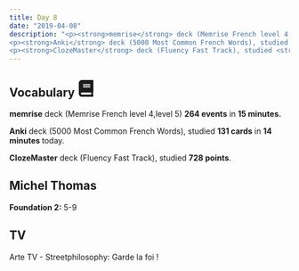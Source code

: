 ```yaml
---
title: Day 8
date: "2019-04-08"
description: "<p><strong>memrise</strong> deck (Memrise French level 4,level 5) <strong>264 events</strong> in <strong>15 minutes.</strong></p>
<p><strong>Anki</strong> deck (5000 Most Common French Words), studied <strong>131 cards</strong> in <strong>14 minutes </strong>today.</p>
<p><strong>ClozeMaster</strong> deck (Fluency Fast Track), studied <strong>728 points</strong.</p>"
---
```


<h2>Vocabulary <svg height="30" width="30" aria-hidden="true" focusable="false" data-prefix="fas" data-icon="book" class="svg-inline--fa fa-book fa-w-14" role="img" xmlns="http://www.w3.org/2000/svg" viewBox="0 0 448 512"><path fill="currentColor" d="M448 360V24c0-13.3-10.7-24-24-24H96C43 0 0 43 0 96v320c0 53 43 96 96 96h328c13.3 0 24-10.7 24-24v-16c0-7.5-3.5-14.3-8.9-18.7-4.2-15.4-4.2-59.3 0-74.7 5.4-4.3 8.9-11.1 8.9-18.6zM128 134c0-3.3 2.7-6 6-6h212c3.3 0 6 2.7 6 6v20c0 3.3-2.7 6-6 6H134c-3.3 0-6-2.7-6-6v-20zm0 64c0-3.3 2.7-6 6-6h212c3.3 0 6 2.7 6 6v20c0 3.3-2.7 6-6 6H134c-3.3 0-6-2.7-6-6v-20zm253.4 250H96c-17.7 0-32-14.3-32-32 0-17.6 14.4-32 32-32h285.4c-1.9 17.1-1.9 46.9 0 64z"></path></svg></h2>
<p><strong>memrise</strong> deck (Memrise French level 4,level 5) <strong>264 events</strong> in <strong>15 minutes.</strong></p>
<p><strong>Anki</strong> deck (5000 Most Common French Words), studied <strong>131 cards</strong> in <strong>14 minutes </strong>today.</p>
<p><strong>ClozeMaster</strong> deck (Fluency Fast Track), studied <strong>728 points</strong>.</p>

<h2>Michel Thomas</h2>
<strong>Foundation 2:</strong> 5-9

<h2>TV</h2>
Arte TV - Streetphilosophy: Garde la foi !
